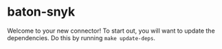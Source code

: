 # baton-snyk
Welcome to your new connector! To start out, you will want to update the dependencies.
Do this by running `make update-deps`.